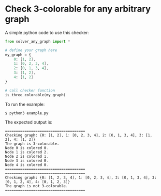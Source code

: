 # Check 3-colorable for any arbitrary graph

A simple python code to use this checker:
```python
from solver_any_graph import *

# define your graph here
my_graph = {
    0: [1, 2],
    1: [0, 2, 3, 4],
    2: [0, 1, 3, 4],
    3: [1, 2],
    4: [1, 2]
}

# call checker function
is_three_colorable(my_graph)
```

To run the example:
```
$ python3 example.py
```

The expected output is:
```
=====================================
Checking graph: {0: [1, 2], 1: [0, 2, 3, 4], 2: [0, 1, 3, 4], 3: [1, 2], 4: [1, 2]}
The graph is 3-colorable.
Node 0 is colored 0.
Node 1 is colored 2.
Node 2 is colored 1.
Node 3 is colored 0.
Node 4 is colored 0.
=====================================
=====================================
Checking graph: {0: [1, 2, 3, 4], 1: [0, 2, 3, 4], 2: [0, 1, 3, 4], 3: [0, 1, 2, 4], 4: [0, 1, 2, 3]}
The graph is not 3-colorable.
=====================================
```

